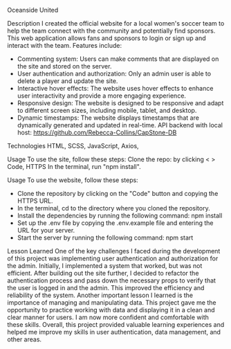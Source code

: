 Oceanside United

Description
I created the official website for a local women's soccer team to help the team connect with the community and potentially find sponsors. This web application allows fans and sponsors to login or sign up and interact with the team.
Features include:
* Commenting system: Users can make comments that are displayed on the site and stored on the server.
* User authentication and authorization: Only an admin user is able to delete a player and update the site.
* Interactive hover effects: The website uses hover effects to enhance user interactivity and provide a more engaging experience.
* Responsive design: The website is designed to be responsive and adapt to different screen sizes, including mobile, tablet, and desktop.
* Dynamic timestamps: The website displays timestamps that are dynamically generated and updated in real-time.
API backend with local host: https://github.com/Rebecca-Collins/CapStone-DB

Technologies
HTML, SCSS, JavaScript, Axios, 

Usage
To use the site, follow these steps:
Clone the repo: by clicking < > Code, HTTPS
In the terminal, run "npm install".

Usage To use the website, follow these steps:
* Clone the repository by clicking on the "Code" button and copying the HTTPS URL.
* In the terminal, cd to the directory where you cloned the repository.
* Install the dependencies by running the following command: npm install
* Set up the .env file by copying the .env.example file and entering the URL for your server.
* Start the server by running the following command: npm start

Lesson Learned
One of the key challenges I faced during the development of this project was implementing user authentication and authorization for the admin. Initially, I implemented a system that worked, but was not efficient. After building out the site further, I decided to refactor the authentication process and pass down the necessary props to verify that the user is logged in and the admin. This improved the efficiency and reliability of the system.
Another important lesson I learned is the importance of managing and manipulating data. This project gave me the opportunity to practice working with data and displaying it in a clean and clear manner for users. I am now more confident and comfortable with these skills. Overall, this project provided valuable learning experiences and helped me improve my skills in user authentication, data management, and other areas.